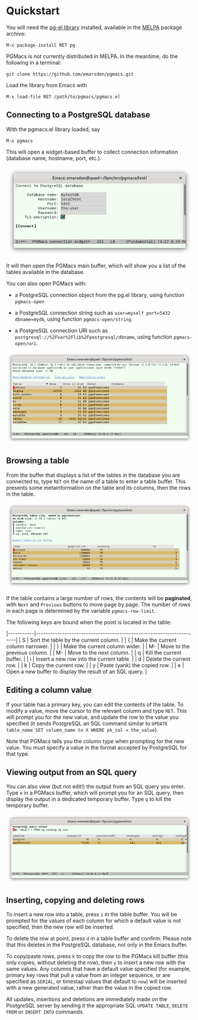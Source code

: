 # Quickstart

You will need the [pg-el library](https://github.com/emarsden/pg-el/) installed, available in
the [MELPA](https://melpa.org/) package archive:

    M-x package-install RET pg

PGMacs is not currently distributed in MELPA. In the meantime, do the following in a terminal:

    git clone https://github.com/emarsden/pgmacs.git

Load the library from Emacs with 

    M-x load-file RET /path/to/pgmacs/pgmacs.el


## Connecting to a PostgreSQL database

With the pgmacs.el library loaded, say 

    M-x pgmacs
    
This will open a widget-based buffer to collect connection information (database name, hostname,
port, etc.). 

![Screenshot connection widget](img/screenshot-connection-widget.png)

It will then open the PGMacs main buffer, which will show you a list of the tables available in the
database.

You can also open PGMacs with:

- a PostgreSQL connection object from the pg.el library, using function `pgmacs-open`

- a PostgreSQL connection string such as `user=myself port=5432 dbname=mydb`, using function
  `pgmacs-open/string`

- a PostgreSQL connection URI such as `postgresql://%2Fvar%2Flib%2Fpostgresql/dbname`, using
  function `pgmacs-open/uri`.


![Screenshot table list](img/screenshot-overview.png)



## Browsing a table

From the buffer that displays a list of the tables in the database you are connected to, type `RET` on
the name of a table to enter a table buffer. This presents some metainformation on the table and its
columns, then the rows in the table.

![Screenshot table](img/screenshot-table.png)

If the table contains a large number of rows, the contents will be **paginated**, with `Next` and
`Previous` buttons to move page by page. The number of rows in each page is determined by the
variable `pgmacs-row-limit`.

The following keys are bound when the point is located in the table: 

|-----------|---------------------------------------------------------------------|
| S         | Sort the table by the current column.                               |
| {         | Make the current column narrower.                                   |
| }         | Make the current column wider.                                      |
| M-<left>  | Move to the previous column.                                        |
| M-<right> | Move to the next column.                                            |
| q         | Kill the current buffer.                                            |
| i         | Insert a new row into the current table.                            |
| d         | Delete the current row.                                             |
| k         | Copy the current row.                                               |
| y         | Paste (yank) the copied row.                                        |
| e         | Open a new buffer to display the result of an SQL query.            |


## Editing a column value

If your table has a primary key, you can edit the contents of the table. To modify a value, move the
cursor to the relevant column and type `RET`. This will prompt you for the new value, and update the
row to the value you specified (it sends PostgreSQL an SQL command similar to `UPDATE table_name SET
column_name to X WHERE pk_col = the_value`).

Note that PGMacs tells you the column type when prompting for the new value. You must specify a
value in the format accepted by PostgreSQL for that type.



## Viewing output from an SQL query

You can also view (but not edit!) the output from an SQL query you enter. Type `e` in a PGMacs
buffer, which will prompt you for an SQL query, then display the output in a dedicated temporary
buffer. Type `q` to kill the temporary buffer.

![Screenshot table](img/screenshot-sql-query.png)



## Inserting, copying and deleting rows

To insert a new row into a table, press `i` in the table buffer. You will be prompted for the values
of each column for which a default value is not specified, then the new row will be inserted. 

To delete the row at point, press `d` in a table buffer and confirm. Please note that this deletes
in the PostgreSQL database, not only in the Emacs buffer.

To copy/paste rows, press `k` to copy the row to the PGMacs kill buffer (this only copies, without
deleting the row), then `y` to insert a new row with the same values. Any columns that have a
default value specified (for example, primary key rows that pull a value from an integer sequence,
or are specified as `SERIAL`, or timestap values that default to `now`) will be inserted with a new
generated value, rather than the value in the copied row.

All updates, insertions and deletions are immediately made on the PostgreSQL server by sending it
the appropriate SQL `UPDATE TABLE`, `DELETE FROM` or `INSERT INTO` commands. 
